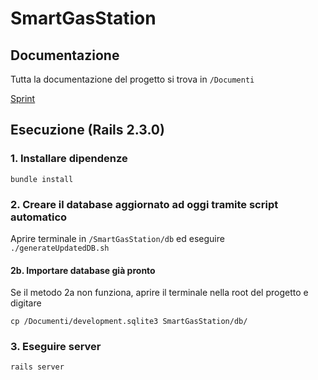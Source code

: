 # **SmartGasStation**



## Documentazione

Tutta la documentazione del progetto si trova in `/Documenti`

[Sprint](https://docs.google.com/spreadsheets/d/1wNigGqi95EVZ0tcmlrIhOrcxq4cOpbE0YcOfuEVk_MY/edit?usp=sharing)



## Esecuzione (Rails 2.3.0)

### 1. Installare **dipendenze**

`bundle install`



### 2. **Creare** il database **aggiornato** ad oggi tramite script automatico 

Aprire terminale in `/SmartGasStation/db` ed eseguire `./generateUpdatedDB.sh`

#### 2b. **Importare** database già **pronto**

Se il metodo 2a non funziona, aprire il terminale nella root del progetto e digitare

`cp /Documenti/development.sqlite3 SmartGasStation/db/` 



### 3. Eseguire **server**

`rails server` 

